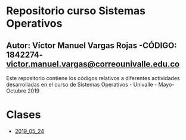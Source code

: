 # Repositorio curso Sistemas Operativos
## Autor: Víctor Manuel Vargas Rojas -CÓDIGO: 1842274- victor.manuel.vargas@correounivalle.edu.co

Este repositorio contiene los códigos relativos a diferentes actividades
desarrolladas en el curso de Sistemas Operativos - Univalle - Mayo-Octubre 2019

# Clases

* [2019_05_24](2019_05_24)
